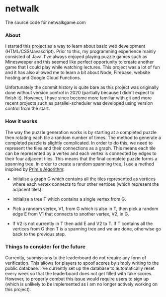 # netwalk
The source code for netwalkgame.com

### About
I started this project as a way to learn about basic web development (HTML/CSS/Javascript). Prior to this, my programming experience mainly consisted of Java. I've always enjoyed playing puzzle games such as Minesweeper and this seemed like perfect opportunity to create another game that I could play while watching lectures. This project was a lot of fun and it has also allowed me to learn a bit about Node, Firebase, website hosting and Google Cloud Functions. 

Unfortunately the commit history is quite bare as this project was originally done without version control in 2020 (partially because I didn't expect to finish it). However, I have since become more familiar with git and more recent projects such as parallel-scheduler was developed using version control from the start.

### How it works
The way the puzzle generation works is by starting at a completed puzzle then rotating each tile a random number of times. The method to generate a completed puzzle is slightly complicated. In order to do this, we need to represent the tiles and their connections as a graph. This means each tile can be represented by a vertex and each vertex is connected by edges to their four adjacent tiles. This means that the final complete puzzle forms a spanning tree. In order to create a random spanning tree, I use a method inspired by [Prim's Algorithm](https://en.wikipedia.org/wiki/Prim%27s_algorithm): 

* Initialise a graph G which contains all the tiles represented as vertices where each vertex connects to four other vertices (which represent the adjacent tiles). 

* Initialise a tree T which contains a single vertex from G. 

* Pick a random vertex, V1, from G which is also in T, then pick a random edge E from V1 that connects to another vertex, V2, in G. 

* If V2 is not currently in T then add E and V2 to T. If T contains all the vertices from G then T is a spanning tree and we are done, otherwise go back to the previous step.

### Things to consider for the future
Currently, submissions to the leaderboard do not require any form of verification. This allows for players to spoof scores by simply writing to the public database. I've currently set up the database to automatically reset every week so that the leaderboard does not get filled with fake scores. However, to properly combat this issue would require users to sign up (which is unlikely to be implemented as I am no longer actively working on this project).
